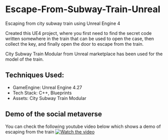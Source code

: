 # Escape-From-Subway-Train-Unreal
Escaping from city subway train using Unreal Engine 4

Created this UE4 project, where you first need to find the secret code written somewhere in the train that can be used to open the case, then collect the key, and finally open the door to escape from the train.

City Subway Train Modular from Unreal marketplace has been used for the model of the train. 


## Techniques Used:
* GameEngine: Unreal Engine 4.27
* Tech Stack: C++, Blueprints
* Assets: City Subway Train Modular 

## Demo of the social metaverse
You can check the following youtube video below which shows a demo of escaping from the train
[![Watch the video](https://yt-embed.live/embed?v=UKqnpbkiS_A)](https://youtu.be/UKqnpbkiS_A "Watch the video")


